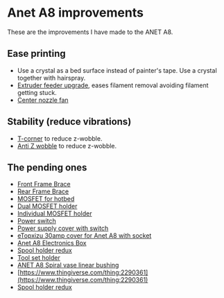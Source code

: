 # Anet A8 improvements

These are the improvements I have made to the ANET A8.

## Ease printing

+ Use a crystal as a bed surface instead of painter's tape. Use a crystal together with hairspray.
+ [Extruder feeder upgrade](extruder.md), eases filament removal avoiding filament getting stuck.
+ [Center nozzle fan](center-nozzle-fan.md)

## Stability (reduce vibrations)

+ [T-corner](t-corner.md) to reduce z-wobble.
+ [Anti Z wobble](anti-z-wobble.md) to reduce z-wobble.

## The pending ones

* [Front Frame Brace](https://www.thingiverse.com/thing:1857991)
* [Rear Frame Brace](https://www.thingiverse.com/thing:1852358)
* [MOSFET for hotbed](mosfet-hotbed.md)
* [Dual MOSFET holder](https://www.thingiverse.com/thing:2086107)
* [Individual MOSFET holder](https://www.thingiverse.com/thing:2018906)
* [Power switch](power-switch.md)
* [Power supply cover with switch](https://www.thingiverse.com/thing:2320216)
* [eTopxizu 30amp cover for Anet A8 with socket](https://www.thingiverse.com/thing:2410085)
* [Anet A8 Electronics Box](https://www.thingiverse.com/thing:2736372)
* [Spool holder redux](spool-holder-redux.md)
* [Tool set holder](https://www.thingiverse.com/thing:1539675)
* [ANET A8 Spiral vase linear bushing](https://www.thingiverse.com/thing:2537701)
* [https://www.thingiverse.com/thing:2290361](https://www.thingiverse.com/thing:2290361)
* [Spool holder redux](spool-holder-redux.md)
